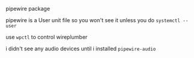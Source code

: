 pipewire package

pipewire is a User unit file so you won't see it unless you do `systemctl --user`

use `wpctl` to control wireplumber

i didn't see any audio devices until i installed `pipewire-audio`
